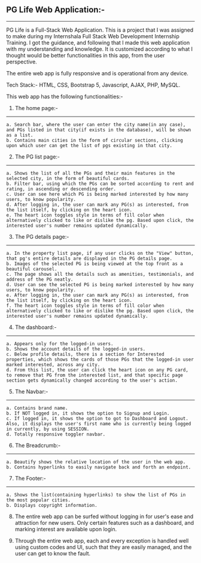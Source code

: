 PG Life Web Application:-	 
--------------------------------------------------------------------------------------------------
--------------------------------------------------------------------------------------------------

PG Life is a Full-Stack Web Application. This is a project that I was assigned to make during my
Internshala Full Stack Web Development Internship Training. I got the guidance, and following that
I made this web application with my understanding and knowledge. It is customized according to
what I thought would be better functionalities in this app, from the user perspective.

The entire web app is fully responsive and is operational from any device.

Tech Stack:- HTML, CSS, Bootstrap 5, Javascript, AJAX, PHP, MySQL.

This web app has the following functionalities:-

1. The home page:-
--------------------
	a. Search bar, where the user can enter the city name(in any case), and PGs listed in that city(if exists in the database), will be shown as a list.
	b. Contains main cities in the form of circular sections, clicking upon which user can get the list of pgs existing in that city.


2. The PG list page:-
----------------------
	a. Shows the list of all the PGs and their main features in the selected city, in the form of beautiful cards.
	b. Filter bar, using which the PGs can be sorted according to rent and rating, in ascending or descending order.
	c. User can see here which PG is being marked interested by how many users, to know popularity.
	d. After logging in, the user can mark any PG(s) as interested, from the list itself, by clicking on the heart icon.
	e. The heart icon toggles style in terms of fill color when alternatively clicked to like or dislike the pg. Based upon click, the interested user's number remains updated dynamically.
		

3. The PG details page:-
-------------------------
	a. In the property list page, if any user clicks on the "View" button, that pg's entire details are displayed in the PG details page.
	b. Images of the selected PG is being viewed at the top front as a beautiful carousel.
	c. The page shows all the details such as amenities, testimonials, and address of the PG neatly.
	d. User can see the selected PG is being marked interested by how many users, to know popularity.
	e. After logging in, the user can mark any PG(s) as interested, from the list itself, by clicking on the heart icon.
	f. The heart icon toggles style in terms of fill color when alternatively clicked to like or dislike the pg. Based upon click, the interested user's number remains updated dynamically.


4. The dashboard:-
--------------------
	a. Appears only for the logged-in users.
	b. Shows the account details of the logged-in users.
	c. Below profile details, there is a section for Interested properties, which shows the cards of those PGs that the logged-in user marked interested, across any city.
	d. From this list, the user can click the heart icon on any PG card, to remove that PG from the interested list, and that specific page section gets dynamically changed according to the user's action.


5. The Navbar:-
----------------
	a. Contains brand name.
	b. If NOT logged in, it shows the option to Signup and Login.
	c. If logged in, it shows the option to got to Dashboard and Logout. Also, it displays the user's first name who is currently being logged in currently, by using SESSION.
	d. Totally responsive toggler navbar.


6. The Breadcrumb:-
--------------------
	a. Beautify shows the relative location of the user in the web app.
	b. Contains hyperlinks to easily navigate back and forth an endpoint.


7. The Footer:-
-----------------
	a. Shows the list(containing hyperlinks) to show the list of PGs in the most popular cities.
	b. Displays copyright information.


8. The entire web app can be surfed without logging in for user's ease and attraction for new users. Only certain features such as a dashboard, and marking interest are available upon login.

9. Through the entire web app, each and every exception is handled well using custom codes and UI,	such that they are easily managed, and the user can get to know the fault.
